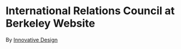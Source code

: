 # International Relations Council at Berkeley Website

By [Innovative Design](http://innovativedesign.club)

